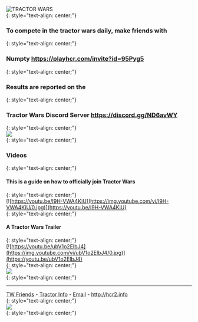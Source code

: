  ![TRACTOR WARS](https://media.discordapp.net/attachments/783423393797767189/817763628857688124/TW-logo5.png?width=559&height=559)  
 {: style="text-align: center;"}
 

### **To compete in the tractor wars daily, make friends with**  
{: style="text-align: center;"}  
### Numpty <https://playhcr.com/invite?id=95Pyg5>   
{: style="text-align: center;"}  
### **Results are reported on the**    
{: style="text-align: center;"}  
### Tractor Wars Discord Server <https://discord.gg/ND6avWY>   
{: style="text-align: center;"}  
[![](https://media.discordapp.net/attachments/716010700656607312/837037633422098542/Presentation1.gif)](https://sketchfab.com/3d-models/hcr2-tractor-de8ebfc9e3704da5bf60a2c242584e80)  
{: style="text-align: center;"}  


### Videos
{: style="text-align: center;"}  
#### **This is a guide on how to officially join Tractor Wars**  
{: style="text-align: center;"}  
[![https://youtu.be/I9H-VWA4KiU](https://img.youtube.com/vi/I9H-VWA4KiU/0.jpg)](https://youtu.be/I9H-VWA4KiU)  
{: style="text-align: center;"}  
#### **A Tractor Wars Trailer**  
{: style="text-align: center;"}  
[![https://youtu.be/ubV1o2ElbJ4](https://img.youtube.com/vi/ubV1o2ElbJ4/0.jpg)](https://youtu.be/ubV1o2ElbJ4)  
{: style="text-align: center;"}  
![](https://cdn.discordapp.com/attachments/813824578077196338/815238695656489020/bundleimage_tractor.png)  
{: style="text-align: center;"}  

***

 [TW Friends](./friends.html) - [Tractor Info](http://tractor.hcr2.info) - [Email](mailto:dadahcr2@gmail.com) - <http://hcr2.info>    
{: style="text-align: center;"}  
![](https://media.discordapp.net/attachments/806343355264401478/841864986590576660/2A8C00CC-70A7-4510-8847-09C3360CA512.png?width=100&height=100)  
{: style="text-align: center;"}  
